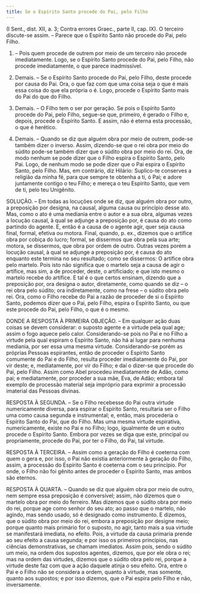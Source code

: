 ```yaml
---
title: Se o Espírito Santo procede do Pai, pelo Filho
---
```


(I Sent., dist. XII, a. 3; Contra errores Graec., parte II, cap. IX).
  O terceiro discute-se assim. – Parece que o Espírito Santo não procede do Pai, pelo Filho.  

1. – Pois quem procede de outrem por meio de um terceiro não procede imediatamente. Logo, se o Espírito Santo procede do Pai, pelo Filho, não procede imediatamente, o que parece inadmissível.  

2. Demais. – Se o Espírito Santo procede do Pai, pelo Filho, deste procede por causa do Pai. Ora, o que faz com que uma coisa seja o que é mais essa coisa do que ela própria o é. Logo, procede o Espírito Santo mais do Pai do que do Filho.  

3. Demais. – O Filho tem o ser por geração. Se pois o Espírito Santo procede do Pai, pelo Filho, segue-se que, primeiro, é gerado o Filho e, depois, procede o Espírito Santo. E assim, não é eterna esta processão, o que é herético.  

4. Demais. – Quando se diz que alguém obra por meio de outrem, pode-se também dizer o inverso. Assim, dizendo-se que o rei obra por meio do súdito pode-se também dizer que o súdito obra por meio do rei. Ora, de modo nenhum se pode dizer que o Filho espira o Espírito Santo, pelo Pai. Logo, de nenhum modo se pode dizer que o Pai espira o Espírito Santo, pelo Filho.  Mas, em contrário, diz Hilário: Suplico-te conserves a religião da minha fé, para que sempre te obtenha a ti, ó Pai; e adore juntamente contigo o teu Filho; e mereça o teu Espírito Santo, que vem de ti, pelo teu Unigênito.  

SOLUÇÃO. – Em todas as locuções onde se diz, que alguém obra por outro, a preposição por designa, na causal, alguma causa ou princípio desse ato. Mas, como o ato é uma mediania entre o autor e a sua obra, algumas vezes a locução causal, à qual se adjunge a preposição por, é causa do ato como partindo do agente. E, então é a causa de o agente agir, quer seja causa final, formal, efetiva ou motora. Final, quando, p. ex., dizemos que o artífice obra por cobiça do lucro; formal, se dissermos que obra pela sua arte; motora, se dissermos, que obra por ordem de outro. Outras vezes porém a locução causal, à qual se adjunge a preposição por, é causa do ato enquanto este termina no seu resultado; como se dissermos: O artífice obra pelo martelo. Pois isto não significa que o martelo seja a causa de agir o artífice, mas sim, a de proceder, deste, o artificiado; e que isto mesmo o martelo recebe do artífice. E tal é o que certos ensinam, dizendo que a preposição por, ora designa o autor, diretamente, como quando se diz – o rei obra pelo súdito; ora indiretamente, como na frese – o súdito obra pelo rei.  Ora, como o Filho recebe do Pai a razão de proceder de si o Espírito Santo, podemos dizer que o Pai, pelo Filho, espira o Espírito Santo, ou que este procede do Pai, pelo Filho, o que é o mesmo. 

DONDE A RESPOSTA À PRIMEIRA OBJEÇÃO. – Em qualquer ação duas coisas se devem considerar: o suposto agente e a virtude pela qual age; assim o fogo aquece pelo calor. Considerando-se pois no Pai e no Filho a virtude pela qual espiram o Espírito Santo, não há aí lugar para nenhuma mediania, por ser essa uma mesma virtude. Considerando-se porém as próprias Pessoas espirantes, então de proceder o Espírito Santo comumente do Pai e do Filho, resulta proceder imediatamente do Pai, por vir deste; e, mediatamente, por vir do Filho; e daí o dizer-se que procede do Pai, pelo Filho. Assim como Abel procedeu imediatamente de Adão, como pai; e mediatamente, por proceder a sua mãe, Eva, de Adão; embora tal exemplo de processão material seja impróprio para exprimir a processão imaterial das Pessoas divinas.  

RESPOSTA À SEGUNDA. – Se o Filho recebesse do Pai outra virtude numericamente diversa, para espirar o Espírito Santo, resultaria ser o Filho uma como causa segunda e instrumental; e, então, mais procederia o Espírito Santo do Pai, que do Filho. Mas uma mesma virtude espirativa, numericamente, existe no Pai e no Filho; logo, igualmente de um e outro procede o Espírito Santo. Embora por vezes se diga que este, principal ou propriamente, procede do Pai, por ter o Filho, do Pai, tal virtude.  

RESPOSTA À TERCEIRA. – Assim como a geração do Filho é coeterna com quem o gera e, por isso, o Pai não existia anteriormente à geração do Filho, assim, a processão do Espírito Santo é coeterna com o seu princípio. Por onde, o Filho não foi gênito antes de proceder o Espírito Santo, mas ambos são eternos.  

RESPOSTA À QUARTA. – Quando se diz que alguém obra por meio de outro, nem sempre essa preposição é conversível; assim, não dizemos que o martelo obra por meio do ferreiro.  Mas dizemos que o súdito obra por meio do rei, porque age como senhor do seu ato; ao passo que o martelo, não agindo, mas sendo usado, só é designado como instrumento. E dizemos, que o súdito obra por meio do rei, embora a preposição por designe meio; porque quanto mais primário for o suposto, no agir, tanto mais a sua virtude se manifestará imediata, no efeito. Pois, a virtude da causa primaria prende ao seu efeito a causa segunda; e por isso os primeiros princípios, nas ciências demonstrativas, se chamam imediatos. Assim pois, sendo o súdito um meio, na ordem dos supostos agentes, dizemos, que por ele obra o rei; mas na ordem das virtudes, dizemos que o súdito obra pelo rei, porque a virtude deste faz com que a ação daquele atinja o seu efeito. Ora, entre o Pai e o Filho não se considera a ordem, quanto à virtude, mas somente, quanto aos supostos; e por isso dizemos, que o Pai espira pelo Filho e não, inversamente.